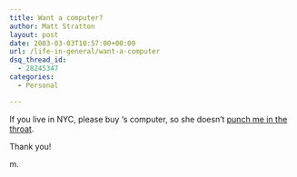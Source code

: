 ```yaml
---
title: Want a computer?
author: Matt Stratton
layout: post
date: 2003-03-03T10:57:00+00:00
url: /life-in-general/want-a-computer
dsq_thread_id:
  - 28245347
categories:
  - Personal

---
```

If you live in NYC, please buy &#8216;s computer, so she doesn&#8217;t [punch me in the throat][1].

Thank you!

m.

 [1]: https://www.yehoodi.com/phpBB2/viewtopic.php?t=59211
